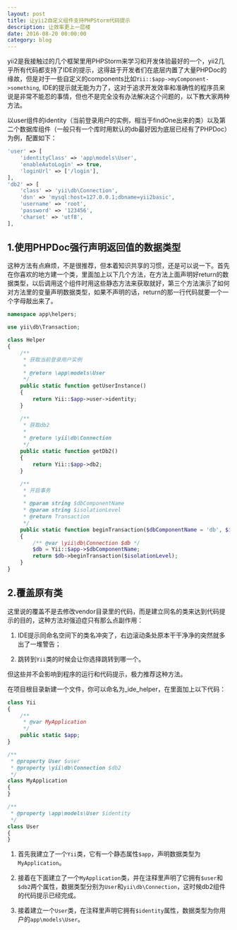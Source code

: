 ```yaml
---
layout: post
title: 让yii2自定义组件支持PHPStorm代码提示
description: 让效率更上一层楼
date: 2016-08-20 00:00:00
category: blog
---
```


yii2是我接触过的几个框架里用PHPStorm来学习和开发体验最好的一个，yii2几乎所有代码都支持了IDE的提示，这得益于开发者们在底层内置了大量PHPDoc的缘故，但是对于一些自定义的components比如`Yii::$app->myComponent->something`, IDE的提示就无能为力了，这对于追求开发效率和准确性的程序员来说是非常不能忍的事情，但也不是完全没有办法解决这个问题的，以下教大家两种方法。

以user组件的identity（当前登录用户的实例，相当于findOne出来的类）以及第二个数据库组件（一般只有一个库时用默认的db最好因为底层已经有了PHPDoc）为例，配置如下：

```php
'user' => [
    'identityClass' => 'app\models\User',
    'enableAutoLogin' => true,
    'loginUrl' => ['/login'],
],
'db2' => [
    'class' => 'yii\db\Connection',
    'dsn' => 'mysql:host=127.0.0.1;dbname=yii2basic',
    'username' => 'root',
    'password' => '123456',
    'charset' => 'utf8',
],
```

## 1.使用PHPDoc强行声明返回值的数据类型

这种方法有点麻烦，不是很推荐，但本着知识共享的习惯，还是可以说一下。首先在你喜欢的地方建一个类，里面加上以下几个方法，在方法上面声明好return的数据类型，以后调用这个组件时用这些静态方法来获取就好，第三个方法演示了如何对方法里的变量声明数据类型，如果不声明的话，return的那一行代码就要一个一个字母敲出来了。

```php
namespace app\helpers;

use yii\db\Transaction;

class Helper
{
    /**
     * 获取当前登录用户实例
     * 
     * @return \app\models\User
     */
    public static function getUserInstance()
    {
        return Yii::$app->user->identity;
    }

    /**
     * 获取db2
     * 
     * @return \yii\db\Connection
     */
    public static function getDb2()
    {
        return Yii::$app->db2;
    }

    /**
     * 开启事务
     *
     * @param string $dbComponentName
     * @param string $isolationLevel
     * @return Transaction
     */
    public static function beginTransaction($dbComponentName = 'db', $isolationLevel = Transaction::SERIALIZABLE)
    {
        /** @var \yii\db\Connection $db */
        $db = Yii::$app->$dbComponentName;
        return $db->beginTransaction($isolationLevel);
    }
}
```

## 2.覆盖原有类

这里说的覆盖不是去修改vendor目录里的代码，而是建立同名的类来达到代码提示的目的，这种方法对强迫症只有那么点副作用：

1. IDE提示同命名空间下的类名冲突了，右边滚动条处原本干干净净的突然就多出了一堆警告；

2. 跳转到`Yii`类的时候会让你选择跳转到哪一个。

但这些并不会影响到程序的运行和代码提示，极力推荐这种方法。

在项目根目录新建一个文件，你可以命名为_ide_helper，在里面加上以下代码：

```php
class Yii
{
    /**
     * @var MyApplication
     */
    public static $app;
}

/**
 * @property User $user
 * @property \yii\db\Connection $db2
 */
class MyApplication
{
}

/**
 * @property \app\models\User $identity
 */
class User
{
}
```

1. 首先我建立了一个`Yii`类，它有一个静态属性`$app`，声明数据类型为`MyApplication`。

2. 接着在下面建立了一个`MyApplication`类，并在注释里声明了它拥有`$user`和`$db2`两个属性，数据类型分别为`User`和`yii\db\Connection`，这时候db2组件的代码提示已经完成。

3. 接着建立一个`User`类，在注释里声明它拥有`$identity`属性，数据类型为你用户的`app\models\User`。

